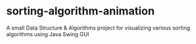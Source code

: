 # sorting-algorithm-animation

A small Data Structure & Algorithms project for visualizing various sorting algorithms using Java Swing GUI
